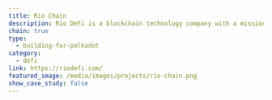 ```yaml
---
title: Rio Chain
description: Rio DeFi is a blockchain technology company with a mission to accelerate the mass adoption of digital assets by bridging traditional and decentralized finance.
chain: true
type:
  - building-for-polkadot
category:
  - defi
link: https://riodefi.com/
featured_image: /media/images/projects/rio-chain.png
show_case_study: false
---
```

